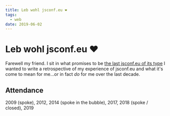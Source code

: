 ```yaml
---
title: Leb wohl jsconf.eu ❤️
tags:
  - web
date: 2019-06-02
---
```


# Leb wohl jsconf.eu ❤️

Farewell my friend. I sit in what promises to be [the last jsconf.eu of its type](https://2019.jsconf.eu/an-update/) I wanted to write a retrospective of my experience of jsconf.eu and what it's come to mean for me…or in fact _do_ for me over the last decade.

<!--more-->

## Attendance

2009 (spoke), 2012, 2014 (spoke in the bubble), 2017, 2018 (spoke / closed), 2019
